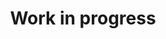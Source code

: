 ---
title: "Work in progress"
type: landing
headless: true
widget: collection   # this invokes the publication widget here too

content:
  filters:
    folders:
      - publication
    kinds:
      - page

design:
  view: compact  # supported: card-grid, list, masonry, table
  columns: "2"

---